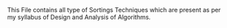This File contains all type of Sortings Techniques which are present as per my syllabus of Design and Analysis of Algorithms.
